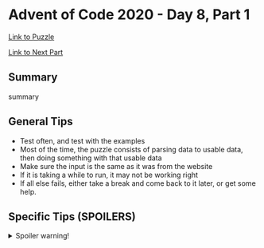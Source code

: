 # Advent of Code 2020 - Day 8, Part 1

[Link to Puzzle](https://adventofcode.com/2020/day/8)

[Link to Next Part](https://github.com/CodingAP/unofficial-aoc-syllabus/blob/main/years/2020/day8/part2.md)

## Summary
summary

## General Tips
- Test often, and test with the examples
- Most of the time, the puzzle consists of parsing data to usable data, then doing something with that usable data
- Make sure the input is the same as it was from the website
- If it is taking a while to run, it may not be working right
- If all else fails, either take a break and come back to it later, or get some help.

## Specific Tips (SPOILERS)
<details> <summary>Spoiler warning!</summary>

specific tips

</details>